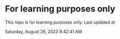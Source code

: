 # For learning purposes only
This repo is for learning purposes only.
Last updated at

Saturday, August 26, 2023 9:42:41 AM

